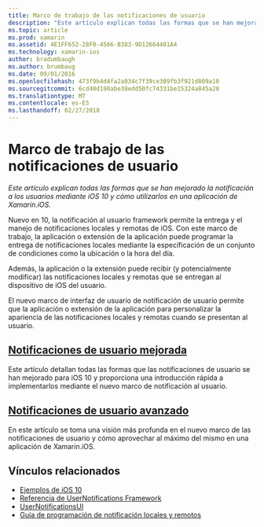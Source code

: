 ```yaml
---
title: Marco de trabajo de las notificaciones de usuario
description: "Este artículo explican todas las formas que se han mejorado la notificación a los usuarios mediante iOS 10 y cómo utilizarlos en una aplicación de Xamarin.iOS."
ms.topic: article
ms.prod: xamarin
ms.assetid: 4E1FF652-28F0-4566-B383-9D12664401A4
ms.technology: xamarin-ios
author: bradumbaugh
ms.author: brumbaug
ms.date: 09/01/2016
ms.openlocfilehash: 473f9b4d4fa2a034c7f39ce309fb3f921d809a10
ms.sourcegitcommit: 6cd40d190abe38edd50fc74331be15324a845a28
ms.translationtype: MT
ms.contentlocale: es-ES
ms.lasthandoff: 02/27/2018
---
```

# <a name="user-notifications-framework"></a>Marco de trabajo de las notificaciones de usuario

_Este artículo explican todas las formas que se han mejorado la notificación a los usuarios mediante iOS 10 y cómo utilizarlos en una aplicación de Xamarin.iOS._

Nuevo en 10, la notificación al usuario framework permite la entrega y el manejo de notificaciones locales y remotas de iOS. Con este marco de trabajo, la aplicación o extensión de la aplicación puede programar la entrega de notificaciones locales mediante la especificación de un conjunto de condiciones como la ubicación o la hora del día.

Además, la aplicación o la extensión puede recibir (y potencialmente modificar) las notificaciones locales y remotas que se entregan al dispositivo de iOS del usuario.

El nuevo marco de interfaz de usuario de notificación de usuario permite que la aplicación o extensión de la aplicación para personalizar la apariencia de las notificaciones locales y remotas cuando se presentan al usuario.


## <a name="enhanced-user-notificationsiosplatformuser-notificationsenhanced-user-notificationsmd"></a>[Notificaciones de usuario mejorada](~/ios/platform/user-notifications/enhanced-user-notifications.md)

Este artículo detallan todas las formas que las notificaciones de usuario se han mejorado para iOS 10 y proporciona una introducción rápida a implementarlos mediante el nuevo marco de notificación al usuario.

## <a name="advanced-user-notificationsiosplatformuser-notificationsadvanced-user-notificationsmd"></a>[Notificaciones de usuario avanzado](~/ios/platform/user-notifications/advanced-user-notifications.md)

En este artículo se toma una visión más profunda en el nuevo marco de las notificaciones de usuario y cómo aprovechar al máximo del mismo en una aplicación de Xamarin.iOS.


## <a name="related-links"></a>Vínculos relacionados

- [Ejemplos de iOS 10](https://developer.xamarin.com/samples/ios/iOS10/)
- [Referencia de UserNotifications Framework](https://developer.apple.com/reference/usernotifications)
- [UserNotificationsUI](https://developer.apple.com/reference/usernotificationsui)
- [Guía de programación de notificación locales y remotos](https://developer.apple.com/library/prerelease/content/documentation/NetworkingInternet/Conceptual/RemoteNotificationsPG/Chapters/Introduction.html)
